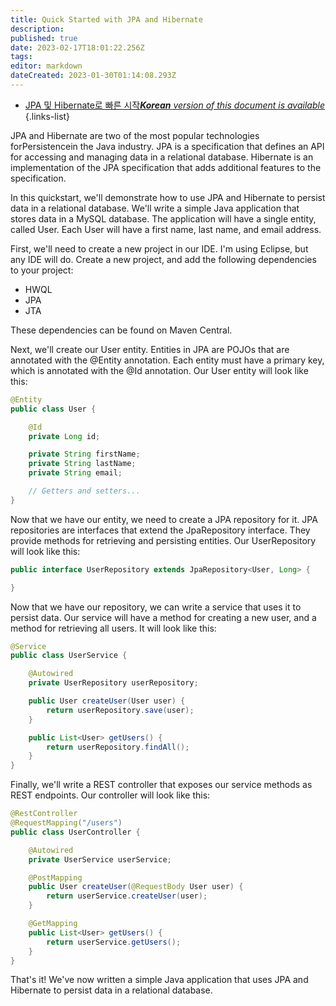 ```yaml
---
title: Quick Started with JPA and Hibernate
description: 
published: true
date: 2023-02-17T18:01:22.256Z
tags: 
editor: markdown
dateCreated: 2023-01-30T01:14:08.293Z
---
```


- [JPA 및 Hibernate로 빠른 시작***Korean** version of this document is available*](/ko/Knowledge-base/Spring-Boot/quick-started-with-jpa-and-hibernate)
{.links-list}


JPA and Hibernate are two of the most popular technologies forPersistencein the Java industry. JPA is a specification that defines an API for accessing and managing data in a relational database. Hibernate is an implementation of the JPA specification that adds additional features to the specification.

In this quickstart, we'll demonstrate how to use JPA and Hibernate to persist data in a relational database. We'll write a simple Java application that stores data in a MySQL database. The application will have a single entity, called User. Each User will have a first name, last name, and email address.

First, we'll need to create a new project in our IDE. I'm using Eclipse, but any IDE will do. Create a new project, and add the following dependencies to your project:

- HWQL
- JPA
- JTA

These dependencies can be found on Maven Central.

Next, we'll create our User entity. Entities in JPA are POJOs that are annotated with the @Entity annotation. Each entity must have a primary key, which is annotated with the @Id annotation. Our User entity will look like this:

```java
@Entity
public class User {

    @Id
    private Long id;

    private String firstName;
    private String lastName;
    private String email;

    // Getters and setters...
}
```

Now that we have our entity, we need to create a JPA repository for it. JPA repositories are interfaces that extend the JpaRepository interface. They provide methods for retrieving and persisting entities. Our UserRepository will look like this:

```java
public interface UserRepository extends JpaRepository<User, Long> {

}
```

Now that we have our repository, we can write a service that uses it to persist data. Our service will have a method for creating a new user, and a method for retrieving all users. It will look like this:

```java
@Service
public class UserService {

    @Autowired
    private UserRepository userRepository;

    public User createUser(User user) {
        return userRepository.save(user);
    }

    public List<User> getUsers() {
        return userRepository.findAll();
    }
}
```

Finally, we'll write a REST controller that exposes our service methods as REST endpoints. Our controller will look like this:

```java
@RestController
@RequestMapping("/users")
public class UserController {

    @Autowired
    private UserService userService;

    @PostMapping
    public User createUser(@RequestBody User user) {
        return userService.createUser(user);
    }

    @GetMapping
    public List<User> getUsers() {
        return userService.getUsers();
    }
}
```

That's it! We've now written a simple Java application that uses JPA and Hibernate to persist data in a relational database.